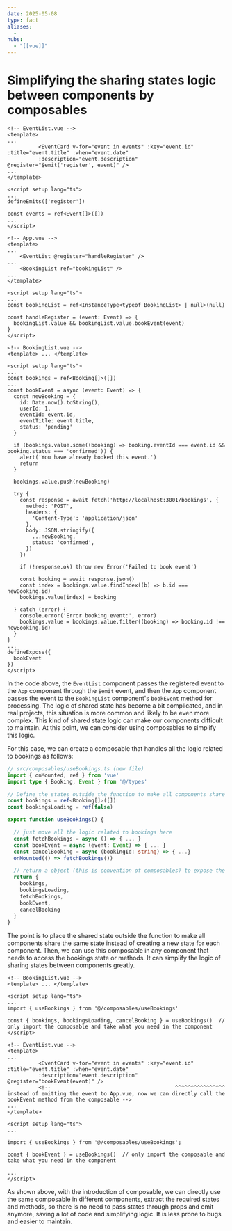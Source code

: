 ```yaml
---
date: 2025-05-08
type: fact
aliases:
  -
hubs:
  - "[[vue]]"
---
```


# Simplifying the sharing states logic between components by composables

```vue
<!-- EventList.vue -->
<template>
...
          <EventCard v-for="event in events" :key="event.id" :title="event.title" :when="event.date"
          :description="event.description" @register="$emit('register', event)" />
...
</template>

<script setup lang="ts">
...
defineEmits(['register'])

const events = ref<Event[]>([])
...
</script>
```

```vue
<!-- App.vue -->
<template>
...
    <EventList @register="handleRegister" />
...
    <BookingList ref="bookingList" />
...
</template>

<script setup lang="ts">
...
const bookingList = ref<InstanceType<typeof BookingList> | null>(null)

const handleRegister = (event: Event) => {
  bookingList.value && bookingList.value.bookEvent(event)
}
</script>
```

```vue
<!-- BookingList.vue -->
<template> ... </template>

<script setup lang="ts">
...
const bookings = ref<Booking[]>([])
...
const bookEvent = async (event: Event) => {
  const newBooking = {
    id: Date.now().toString(),
    userId: 1,
    eventId: event.id,
    eventTitle: event.title,
    status: 'pending'
  }

  if (bookings.value.some((booking) => booking.eventId === event.id && booking.status === 'confirmed')) {
    alert('You have already booked this event.')
    return
  }

  bookings.value.push(newBooking)

  try {
    const response = await fetch('http://localhost:3001/bookings', {
      method: 'POST',
      headers: {
        'Content-Type': 'application/json'
      },
      body: JSON.stringify({
        ...newBooking,
        status: 'confirmed',
      })
    })

    if (!response.ok) throw new Error('Failed to book event')

    const booking = await response.json()
    const index = bookings.value.findIndex((b) => b.id === newBooking.id)
    bookings.value[index] = booking

  } catch (error) {
    console.error('Error booking event:', error)
    bookings.value = bookings.value.filter((booking) => booking.id !== newBooking.id)
  }
}
...
defineExpose({
  bookEvent
})
</script>
```

In the code above, the `EventList` component passes the registered event to the `App` component through the `$emit` event, and then the `App` component passes the event to the `BookingList` component's `bookEvent` method for processing. The logic of shared state has become a bit complicated, and in real projects, this situation is more common and likely to be even more complex. This kind of shared state logic can make our components difficult to maintain. At this point, we can consider using composables to simplify this logic.

For this case, we can create a composable that handles all the logic related to bookings as follows:

```ts
// src/composables/useBookings.ts (new file)
import { onMounted, ref } from 'vue'
import type { Booking, Event } from '@/types'

// Define the states outside the function to make all components share the same state instead of creating a new state for each component
const bookings = ref<Booking[]>([])
const bookingsLoading = ref(false)

export function useBookings() {

  // just move all the logic related to bookings here
  const fetchBookings = async () => { ... }
  const bookEvent = async (event: Event) => { ... }
  const cancelBooking = async (bookingId: string) => { ...}
  onMounted(() => fetchBookings())

  // return a object (this is convention of composables) to expose the states and methods (include the global states)
  return {
    bookings,
    bookingsLoading,
    fetchBookings,
    bookEvent,
    cancelBooking
  }
}
```

The point is to place the shared state outside the function to make all components share the same state instead of creating a new state for each component. Then, we can use this composable in any component that needs to access the bookings state or methods. It can simplify the logic of sharing states between components greatly.

```vue
<!-- BookingList.vue -->
<template> ... </template>

<script setup lang="ts">
...
import { useBookings } from '@/composables/useBookings'

const { bookings, bookingsLoading, cancelBooking } = useBookings()  // only import the composable and take what you need in the component
</script>
```

```vue
<!-- EventList.vue -->
<template>
...
          <EventCard v-for="event in events" :key="event.id" :title="event.title" :when="event.date"
          :description="event.description" @register="bookEvent(event)" />
          <!--                                        ^^^^^^^^^^^^^^^^ instead of emitting the event to App.vue, now we can directly call the bookEvent method from the composable -->
...
</template>

<script setup lang="ts">
...

import { useBookings } from '@/composables/useBookings';

const { bookEvent } = useBookings()  // only import the composable and take what you need in the component

...
</script>
```

As shown above, with the introduction of composable, we can directly use the same composable in different components, extract the required states and methods, so there is no need to pass states through props and emit anymore, saving a lot of code and simplifying logic. It is less prone to bugs and easier to maintain.


